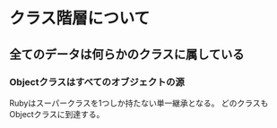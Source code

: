 # クラス階層について
## 全てのデータは何らかのクラスに属している
### Objectクラスはすべてのオブジェクトの源
Rubyはスーパークラスを1つしか持たない単一継承となる。
どのクラスもObjectクラスに到達する。


